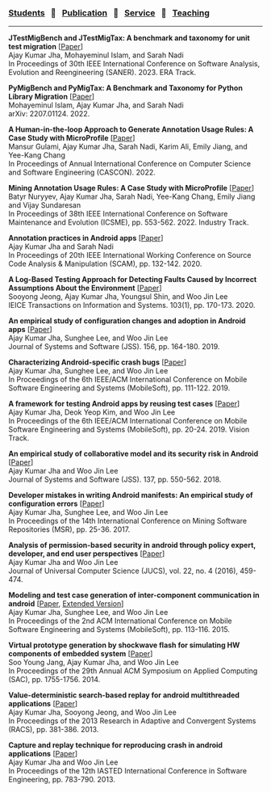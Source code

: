
### [Students](stamlab.md) &nbsp;&nbsp;🌴&nbsp;&nbsp; [Publication](publications.md) &nbsp;&nbsp;🌴&nbsp;&nbsp; [Service](services.md) &nbsp;&nbsp;🌴&nbsp;&nbsp; [Teaching](teaching.md)
***

<b>JTestMigBench and JTestMigTax: A benchmark and taxonomy for unit test migration</b> [<a href="papers/saner23.pdf" target="_blank">Paper</a>]
<br>Ajay Kumar Jha, Mohayeminul Islam, and Sarah Nadi
<br>In Proceedings of 30th IEEE International Conference on Software Analysis, Evolution and Reengineering (SANER). 2023. ERA Track.


<b>PyMigBench and PyMigTax: A Benchmark and Taxonomy for Python Library Migration</b> [<a href="https://arxiv.org/abs/2207.01124" target="_blank">Paper</a>]
<br>Mohayeminul Islam, Ajay Kumar Jha, and Sarah Nadi
<br>arXiv: 2207.01124. 2022.


<b>A Human-in-the-loop Approach to Generate Annotation Usage Rules: A Case Study with MicroProfile</b> [<a href="papers/cascon22.pdf" target="_blank">Paper</a>]
<br>Mansur Gulami, Ajay Kumar Jha, Sarah Nadi, Karim Ali, Emily Jiang, and Yee-Kang Chang
<br>In Proceedings of Annual International Conference on Computer Science and Software Engineering (CASCON). 2022.


<b>Mining Annotation Usage Rules: A Case Study with MicroProfile</b> [<a href="papers/icsme22.pdf" target="_blank">Paper</a>]
<br>Batyr Nuryyev, Ajay Kumar Jha, Sarah Nadi, Yee-Kang Chang, Emily Jiang and Vijay Sundaresan
<br>In Proceedings of 38th IEEE International Conference on Software Maintenance and Evolution (ICSME), pp. 553-562. 2022. Industry Track.


<b>Annotation practices in Android apps</b> [<a href="papers/scam20.pdf" target="_blank">Paper</a>]
<br>Ajay Kumar Jha and Sarah Nadi
<br>In Proceedings of 20th IEEE International Working Conference on Source Code Analysis & Manipulation (SCAM), pp. 132-142. 2020.


<b>A Log-Based Testing Approach for Detecting Faults Caused by Incorrect Assumptions About the Environment</b> [<a href="papers/ieice20.pdf" target="_blank">Paper</a>]
<br>Sooyong Jeong, Ajay Kumar Jha, Youngsul Shin, and Woo Jin Lee
<br>IEICE Transactions on Information and Systems. 103(1), pp. 170-173. 2020.


<b>An empirical study of configuration changes and adoption in Android apps</b> [<a href="papers/jss19.pdf" target="_blank">Paper</a>]
<br>Ajay Kumar Jha, Sunghee Lee, and Woo Jin Lee
<br>Journal of Systems and Software (JSS). 156, pp. 164-180. 2019.


<b>Characterizing Android-specific crash bugs</b> [<a href="papers/mobilesoft19.pdf" target="_blank">Paper</a>]
<br>Ajay Kumar Jha, Sunghee Lee, and Woo Jin Lee
<br>In Proceedings of the 6th IEEE/ACM International Conference on Mobile Software Engineering and Systems (MobileSoft), pp. 111-122. 2019.


<b>A framework for testing Android apps by reusing test cases</b> [<a href="papers/mobilesoft19vision.pdf" target="_blank">Paper</a>]
<br>Ajay Kumar Jha, Deok Yeop Kim, and Woo Jin Lee
<br>In Proceedings of the 6th IEEE/ACM International Conference on Mobile Software Engineering and Systems (MobileSoft), pp. 20-24. 2019. Vision Track.


<b>An empirical study of collaborative model and its security risk in Android</b> [<a href="papers/jss18.pdf" target="_blank">Paper</a>]
<br>Ajay Kumar Jha and Woo Jin Lee
<br>Journal of Systems and Software (JSS). 137, pp. 550-562. 2018.         


<b>Developer mistakes in writing Android manifests: An empirical study of configuration errors</b> [<a href="papers/msr17.pdf" target="_blank">Paper</a>]
<br>Ajay Kumar Jha, Sunghee Lee, and Woo Jin Lee
<br>In Proceedings of the 14th International Conference on Mining Software Repositories (MSR), pp. 25-36. 2017.          


<b>Analysis of permission-based security in android through policy expert, developer, and end user perspectives</b> [<a href="papers/jucs16.pdf" target="_blank">Paper</a>]
<br>Ajay Kumar Jha and Woo Jin Lee
<br>Journal of Universal Computer Science (JUCS), vol. 22, no. 4 (2016), 459-474.


<b>Modeling and test case generation of inter-component communication in android</b> [<a href="papers/mobilesoft15.pdf" target="_blank">Paper</a>, <a href="papers/mobilesoft15ext.pdf" target="_blank">Extended Version</a>]
<br>Ajay Kumar Jha, Sunghee Lee, and Woo Jin Lee
<br>In Proceedings of the 2nd ACM International Conference on Mobile Software Engineering and Systems (MobileSoft), pp. 113-116. 2015.


<b>Virtual prototype generation by shockwave flash for simulating HW components of embedded system</b> [<a href="https://dl.acm.org/doi/pdf/10.1145/2554850.2559926" target="_blank">Paper</a>]
<br>Soo Young Jang, Ajay Kumar Jha, and Woo Jin Lee
<br>In Proceedings of the 29th Annual ACM Symposium on Applied Computing (SAC), pp. 1755-1756. 2014.


<b>Value-deterministic search-based replay for android multithreaded applications</b> [<a href="papers/racs14.pdf" target="_blank">Paper</a>]
<br>Ajay Kumar Jha, Sooyong Jeong, and Woo Jin Lee
<br>In Proceedings of the 2013 Research in Adaptive and Convergent Systems (RACS), pp. 381-386. 2013.


<b>Capture and replay technique for reproducing crash in android applications</b> [<a href="papers/iasted13.pdf" target="_blank">Paper</a>]
<br>Ajay Kumar Jha and Woo Jin Lee
<br>In Proceedings of the 12th IASTED International Conference in Software Engineering, pp. 783-790. 2013.
